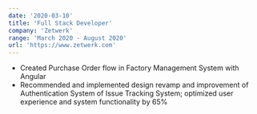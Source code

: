 ```yaml
---
date: '2020-03-10'
title: 'Full Stack Developer'
company: 'Zetwerk'
range: 'March 2020 - August 2020'
url: 'https://www.zetwerk.com'
---
```


- Created Purchase Order flow in Factory Management System with Angular
- Recommended and implemented design revamp and improvement of Authentication System of Issue Tracking System; optimized user experience and system functionality by 65%